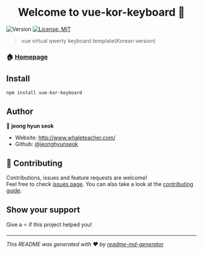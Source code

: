 <h1 align="center">Welcome to vue-kor-keyboard 👋</h1>
<p>
  <img alt="Version" src="https://img.shields.io/badge/version-0.1.1-blue.svg?cacheSeconds=2592000" />
  <a href="#" target="_blank">
    <img alt="License: MIT" src="https://img.shields.io/badge/License-MIT-yellow.svg" />
  </a>
</p>

> vue virtual qwerty keyboard template(Korean version)

### 🏠 [Homepage](https://github.com/jeonghyunseok/vue-kor-keyboard#readme)

## Install

```sh
npm install vue-kor-keyboard
```

## Author

👤 **jeong hyun seok**

* Website: http://www.whaleteacher.com/
* Github: [@jeonghyunseok](https://github.com/jeonghyunseok)

## 🤝 Contributing

Contributions, issues and feature requests are welcome!<br />Feel free to check [issues page](https://github.com/jeonghyunseok/vue-kor-keyboard/issues). You can also take a look at the [contributing guide](ssh://git@github.com/jeonghyunseok/vue-kor-keyboard/blob/master/CONTRIBUTING.md).

## Show your support

Give a ⭐️ if this project helped you! 

***
_This README was generated with ❤️ by [readme-md-generator](https://github.com/kefranabg/readme-md-generator)_
